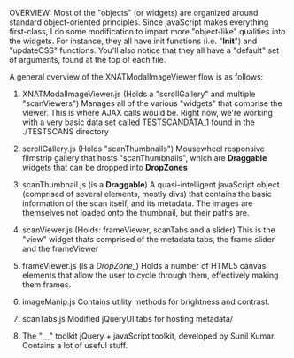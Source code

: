

OVERVIEW: Most of the "objects" (or widgets) are organized around standard
object-oriented principles.  Since javaScript makes everything
first-class, I do some modification to impart more "object-like" qualities into the widgets. 
For instance, they all have init functions (i.e. "__Init__") and "updateCSS"
functions.  You'll also notice that they all have a "default" set of arguments, found
at the top of each file.  



A general overview of the XNATModalImageViewer flow is as follows:


 1) XNATModalImageViewer.js (Holds a "scrollGallery" and multiple "scanViewers")
		Manages all of the various "widgets" that comprise the viewer.
	    This is where AJAX calls would be.  Right now, we're working with a very basic
		data set called TESTSCANDATA_1 found in the ./TESTSCANS directory


2) scrollGallery.js (Holds "scanThumbnails")
	Mousewheel responsive filmstrip gallery that hosts "scanThumbnails", which are
	__Draggable__ widgets that can be dropped into __DropZones__  


 3) scanThumbnail.js  (is a __Draggable__)
		A quasi-intelligent javaScript object (comprised of several elements, mostly divs)
		that contains the basic information of the scan itself, and its metadata.  The images
		are themselves not loaded onto the thumbnail, but their paths are.


4) scanViewer.js (Holds: frameViewer, scanTabs and a slider)
	This is the "view" widget thats comprised of the metadata tabs, the frame slider and 
	the frameViewer


 5) frameViewer.js (is a _DropZone__)
		Holds a number of HTML5 canvas elements that allow the user to cycle through them, 
		effectively making them frames.


6) imageManip.js
	Contains utility methods for brightness and contrast.


7) scanTabs.js
	Modified jQueryUI tabs for hosting metadata/

8) The "__" toolkit
	 jQuery + javaScript toolkit, developed by Sunil Kumar.  Contains a lot of useful stuff.


